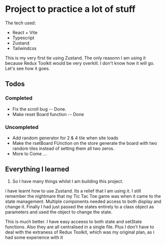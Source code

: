 # Project to practice a lot of stuff

The tech used:

* React + Vite
* Typescript
* Zustand
* Tailwindcss
  
This is my very first tie using Zustand. The only reasonn I am using it because Redux Toolkit would be very overkill.
I don't know how it will go. Let's see how it goes.

## Todos

### Completed

* Fix the scroll bug -- Done.
* Make reset Board function -- Done

### Uncompleted

* Add random generator for 2 & 4 tile when site loads
* Make the rsetBoard FUnction on the store generate the board with two random tiles instead of setting them all two zeros.
* More to Come ...

## Everything I learned

1. So I have many things whilst I am building this project.

i have learnt how to use Zustand. Its a relief that I am using it. I still remember the nightmare that my Tic Tac Toe game was when it came to the state management. Multiple components needed access to both display and change it. Finally I had just passed the states entirely to a class object as parameters and used the object to change the state.

This is much better. I have easy acceess to both state and setState functions. Also they are all centralised in a single file. Plus I don't have to deal with the extraness of Redux Toolkit, which was my original plan, as i had some experience with it
